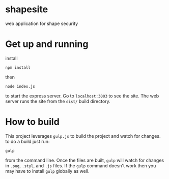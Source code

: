 # shapesite
web application for shape security

# Get up and running
install
```
npm install
```
then
```
node index.js
```
to start the express server. Go to `localhost:3003` to see the site.
The web server runs the site from the `dist/` build directory.
# How to build
This project leverages `gulp.js` to build the project and watch for changes.
to do a build just run:
```
gulp
```
from the command line. Once the files are built, `gulp` will watch for changes in `.pug`, `.styl`, and `.js` files.
If the `gulp` command doesn't work then you may have to install `gulp` globally as well.